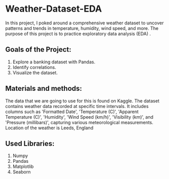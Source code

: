 # Weather-Dataset-EDA
In this project, I poked around a comprehensive weather dataset to uncover patterns and trends in temperature, humidity, wind speed, and more.
The purpose of this project is to practice exploratory data analysis (EDA) .

## Goals of the Project:

1. Explore a banking dataset with Pandas.
2. Identify correlations.
3. Visualize the dataset.


  
## Materials and methods: 
The data that we are going to use for this is found on Kaggle.
The dataset contains weather data recorded at specific time intervals. It includes columns such as 'Formatted Date', 'Temperature (C)', 'Apparent Temperature (C)', 'Humidity', 'Wind Speed (km/h)', 'Visibility (km)', and 'Pressure (millibars)', capturing various meteorological measurements. 
Location of the weather is Leeds, England


## Used Libraries:
1. Numpy
2. Pandas
3. Matplotlib
4. Seaborn
